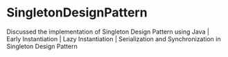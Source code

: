 # SingletonDesignPattern
Discussed the implementation of Singleton Design Pattern using Java | Early Instantiation | Lazy Instantiation | Serialization and Synchronization in Singleton Design Pattern
